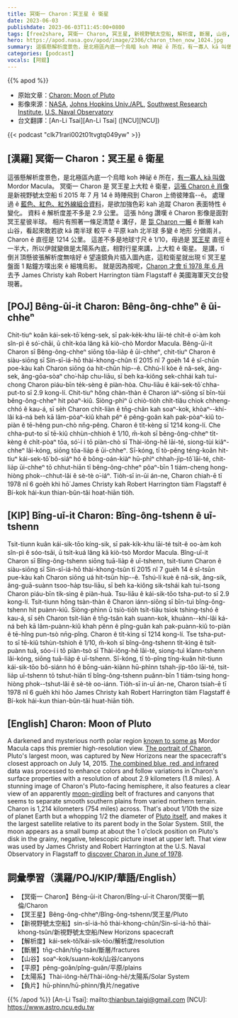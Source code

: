 ```yaml
---
title: 冥衛一 Charon：冥王星 ê 衛星
date: 2023-06-03
publishdate: 2023-06-03T11:45:00+0800
tags: [free2share, 冥衛一 Charon, 冥王星, 新視野號太空船, 解析度, 斷層, 山谷, 平原, 太陽系, 負片]
hero: https://apod.nasa.gov/apod/image/2306/charon_then_now_1024.jpg
summary: 這張懸解析度景色，是北極區內底一个烏暗 koh 神祕 ê 所在，有一寡人 kā 叫做 Mordor Macula。
categories: [podcast]
vocals: [阿錕]
---
```


{{% apod %}}

- 原始文章：[Charon: Moon of Pluto](https://apod.nasa.gov/apod/ap230603.html)
- 影像來源：[NASA](http://www.nasa.gov/), [Johns Hopkins Univ./APL](http://www.jhuapl.edu/), [Southwest Research Institute](http://www.swri.edu/), [U.S. Naval Observatory](https://en.wikipedia.org/wiki/United_States_Naval_Observatory_Flagstaff_Station#/media/File:NOFS-pan2.jpg)
- 台文翻譯：[An-Li Tsai][An-Li Tsai] ([NCU][NCU])

{{< podcast "clk71rari002t01tvgtq049yw" >}}

## [漢羅] 冥衛一 Charon：冥王星 ê 衛星
這張懸解析度景色，是北極區內底一个烏暗 koh 神祕 ê 所在，[有一寡人 kā 叫做][known to some as] Mordor Macula。
冥衛一 Charon 是 冥王星上大粒 ê 衛星，[這張 Charon ê 肖像][The portrait of Charon] 是新視野號太空船 tī 2015 年 7 月 14 ê 時陣飛到 Charon 上倚彼陣翕--ê。
處理過 ê [藍色、紅色、紅外線組合資料][The combined blue, red, and infrared]，是欲加強色彩 kah 追蹤 Charon 表面特性 ê 變化。
資料 ê 解析度差不多是 2.9 公里。
這張 hŏng 讚嘆 ê Charon 影像是面對冥王星彼半球。
相片有照著一條足清楚 ê 溝仔，是 [踅 Charon 一輾][moon-girdling] ê 斷層 kah 山谷，看起來敢若欲 kā 南半球 較平 ê 平原 kah 北半球 多變 ê 地形 分做兩爿。
Charon ê 直徑是 1214 公里。
這差不多是地球寸尺 ê 1/10，毋過是 [冥王星][Pluto itself] 直徑 ê 一半大，所以伊就變做是太陽系內底，相對行星來講，上大粒 ê 衛星。
是講，tī 倒爿頂懸彼張解析度無啥好 ê 望遠鏡負片插入圖內底，這粒衛星就出現 tī 冥王星盤面 1 點鐘方噗出來 ê 細塊烏影。
就是因為按呢，[Charon 才會 tī 1978 年 6 月][discover Charon in June of 1978] 去予 James Christy kah Robert Harrington tiàm Flagstaff ê 美國海軍天文台發現著。

## [POJ] Bêng-ūi-it Charon: Bêng-ông-chheⁿ ê ūi-chheⁿ
Chit-tiuⁿ koân kái-sek-tō͘ kéng-sek, sī pak-ke̍k-khu lāi-té chi̍t-ê o͘-àm koh sîn-pì ê só͘-chāi, ū chi̍t-kóa lâng kā kiò-chò Mordor Macula.
Bêng-ūi-it Charon sī Bêng-ông-chheⁿ siōng tōa-lia̍p ê ūi-chheⁿ, chit-tiuⁿ Charon ê siàu-siōng sī Sin-sī-iá-hō thài-khong-chûn tī 2015 nî 7 goe̍h 14 ê sî-chūn poe-kàu kah Charon siōng óa hit-chūn hip--ê.
Chhú-lí kòe ê nâ-sek, âng-sek, âng-gōa-sòaⁿ cho͘-ha̍p chu-liāu, sī beh ka-kiông sek-chhái kah tui-chong Charon piáu-bīn te̍k-sèng ê piàn-hòa.
Chu-liāu ê kái-sek-tō͘ chha-put-to sī 2.9 kong-lí.
Chit-tiuⁿ hőng chàn-thàn ê Charon iáⁿ-siōng sī bīn-tùi bêng-ông-chheⁿ hit pòaⁿ-kiû.
Siòng-phìⁿ ū chiò-tio̍h chi̍t-tiâu chiok chheng-chhó ê kau-á, sī se̍h Charon chi̍t-liàn ê tn̄g-chân kah soaⁿ-kok, khòaⁿ--khí-lâi ká-ná beh kā lâm-pòaⁿ-kiû khah pêⁿ ê pêng-goân kah pak-pòaⁿ-kiû to-piàn ê tē-hêng pun-chò nn̄g-pêng.
Charon ê ti̍t-kèng sī 1214 kong-lí.
Che chha-put-to sī tē-kiû chhùn-chhioh ê 1/10, m̄-koh sī bêng-ông-chheⁿ ti̍t-kèng ê chi̍t-pòaⁿ tōa, só͘-í i tō piàn-chò sī Thài-iông-hē lāi-té, siong-tùi kiâⁿ-chheⁿ lâi-kóng, siōng tōa-lia̍p ê ūi-chheⁿ.
Sī-kóng, tī tò-pêng téng-koân hit-tiuⁿ kái-sek-tō͘ bô-siáⁿ hó ê bōng-oán-kiàⁿ hū-phìⁿ chhah-ji̍p-tô͘ lāi-té, chit-lia̍p ūi-chheⁿ tō chhut-hiān tī bêng-ông-chheⁿ pôaⁿ-bīn 1 tiám-cheng hong-hiòng phok--chhut-lâi ê sè-tè o͘-iáⁿ.
Tio̍h-sī in-ūi án-ne, Charon chiah-ē tī 1978 nî 6 goe̍h khì hō͘ James Christy kah Robert Harrington tiàm Flagstaff ê Bí-kok hái-kun thian-bûn-tâi hoat-hiān tio̍h.

## [KIP] Bîng-uī-it Charon: Bîng-ông-tshenn ê uī-tshenn
Tsit-tiunn kuân kái-sik-tōo kíng-sik, sī pak-ki̍k-khu lāi-té tsi̍t-ê oo-àm koh sîn-pì ê sóo-tsāi, ū tsi̍t-kuá lâng kā kiò-tsò Mordor Macula.
Bîng-uī-it Charon sī Bîng-ông-tshenn siōng tuā-lia̍p ê uī-tshenn, tsit-tiunn Charon ê siàu-siōng sī Sin-sī-iá-hō thài-khong-tsûn tī 2015 nî 7 gue̍h 14 ê sî-tsūn pue-kàu kah Charon siōng uá hit-tsūn hip--ê.
Tshú-lí kuè ê nâ-sik, âng-sik, âng-guā-suànn tsoo-ha̍p tsu-liāu, sī beh ka-kiông sik-tshái kah tui-tsong Charon piáu-bīn ti̍k-sìng ê piàn-huà.
Tsu-liāu ê kái-sik-tōo tsha-put-to sī 2.9 kong-lí.
Tsit-tiunn hőng tsàn-thàn ê Charon iánn-siōng sī bīn-tuì bîng-ông-tshenn hit puànn-kiû.
Siòng-phìnn ū tsiò-tio̍h tsi̍t-tiâu tsiok tshing-tshó ê kau-á, sī se̍h Charon tsi̍t-liàn ê tn̄g-tsân kah suann-kok, khuànn--khí-lâi ká-ná beh kā lâm-puànn-kiû khah pênn ê pîng-guân kah pak-puànn-kiû to-piàn ê tē-hîng pun-tsò nn̄g-pîng.
Charon ê ti̍t-kìng sī 1214 kong-lí.
Tse tsha-put-to sī tē-kiû tshùn-tshioh ê 1/10, m̄-koh sī bîng-ông-tshenn ti̍t-kìng ê tsi̍t-puànn tuā, sóo-í i tō piàn-tsò sī Thài-iông-hē lāi-té, siong-tuì kîann-tshenn lâi-kóng, siōng tuā-lia̍p ê uī-tshenn.
Sī-kóng, tī tò-pîng tíng-kuân hit-tiunn kái-sik-tōo bô-siánn hó ê bōng-uán-kiànn hū-phìnn tshah-ji̍p-tôo lāi-té, tsit-lia̍p uī-tshenn tō tshut-hiān tī bîng-ông-tshenn puânn-bīn 1 tiám-tsing hong-hiòng phok--tshut-lâi ê sè-tè oo-iánn.
Tio̍h-sī in-uī án-ne, Charon tsiah-ē tī 1978 nî 6 gue̍h khì hōo James Christy kah Robert Harrington tiàm Flagstaff ê Bí-kok hái-kun thian-bûn-tâi huat-hiān tio̍h.

## [English] Charon: Moon of Pluto
A darkened and mysterious north polar region [known to some as][known to some as] Mordor Macula caps this premier high-resolution view.
[The portrait of Charon][The portrait of Charon], Pluto's largest moon, was captured by New Horizons near the spacecraft's closest approach on July 14, 2015.
[The combined blue, red, and infrared][The combined blue, red, and infrared] data was processed to enhance colors and follow variations in Charon's surface properties with a resolution of about 2.9 kilometers (1.8 miles).
A stunning image of Charon's Pluto-facing hemisphere, it also features a clear view of an apparently [moon-girdling][moon-girdling] belt of fractures and canyons that seems to separate smooth southern plains from varied northern terrain.
Charon is 1,214 kilometers (754 miles) across.
That's about 1/10th the size of planet Earth but a whopping 1/2 the diameter of [Pluto itself][Pluto itself], and makes it the largest satellite relative to its parent body in the Solar System.
Still, the moon appears as a small bump at about the 1 o'clock position on Pluto's disk in the grainy, negative, telescopic picture inset at upper left.
That view was used by James Christy and Robert Harrington at the U.S.
Naval Observatory in Flagstaff to [discover Charon in June of 1978][discover Charon in June of 1978].

## 詞彙學習（漢羅/POJ/KIP/華語/English）
- 【冥衛一 Charon】Bêng-ūi-it Charon/Bîng-uī-it Charon/冥衛一凱倫/Charon
- 【冥王星】Bêng-ông-chheⁿ/Bîng-ông-tshenn/冥王星/Pluto
- 【新視野號太空船】sin-sī-iá-hō thài-khong-chûn/Sin-sī-iá-hō thài-khong-tsûn/新視野號太空船/New Horizons spacecraft
- 【解析度】kái-sek-tô͘/kái-sik-tōo/解析度/resolution
- 【斷層】tn̄g-chân/tn̄g-tsân/斷層/fractures
- 【山谷】soaⁿ-kok/suann-kok/山谷/canyons
- 【平原】pêng-goân/pîng-guân/平原/plains
- 【太陽系】Thài-iông-hē/Thài-iông-hē/太陽系/Solar System
- 【負片】hū-phìnn/hū-phìnn/負片/negative

{{% /apod %}}
[An-Li Tsai]: mailto:thianbun.taigi@gmail.com
[NCU]: https://www.astro.ncu.edu.tw

[copyright]: https://apod.nasa.gov/apod/fap/lib/about_apod.html#srapply
[License]: https://creativecommons.org/licenses/by/2.0/

[known to some as]:https://www.skyandtelescope.com/astronomy-news/pluto-moon-charon-formal-names/
[The portrait of Charon]:http://www.nasa.gov/feature/pluto-s-big-moon-charon-reveals-a-colorful-and-violent-history
[The combined blue, red, and infrared]:http://pluto.jhuapl.edu/Galleries/Featured-Images/image.php?page=1&gallery_id=2&image_id=323
[moon-girdling]:http://pluto.jhuapl.edu/
[Pluto itself]:http://www.nasa.gov/feature/how-big-is-pluto-new-horizons-settles-decades-long-debate
[discover Charon in June of 1978]:https://www.nasa.gov/feature/charon-at-40-four-decades-of-discovery-on-pluto-s-largest-moon

